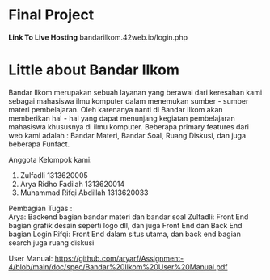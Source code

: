 # Final Project
**Link To Live Hosting**
bandarilkom.42web.io/login.php

# Little about Bandar Ilkom
Bandar Ilkom merupakan sebuah layanan yang berawal dari keresahan kami sebagai mahasiswa ilmu komputer dalam menemukan sumber - sumber materi pembelajaran. Oleh karenanya nanti di Bandar Ilkom akan memberikan hal - hal  yang dapat menunjang kegiatan pembelajaran mahasiswa khususnya di ilmu komputer. Beberapa primary features dari web kami adalah : Bandar Materi, Bandar Soal, Ruang Diskusi, dan juga beberapa Funfact.


 Anggota Kelompok kami:
 
 1. Zulfadli 1313620005
 2. Arya Ridho Fadilah 1313620014
 3. Muhammad Rifqi Abdillah 1313620033

Pembagian Tugas :  
Arya: Backend bagian bandar materi dan bandar soal
Zulfadli: Front End bagian grafik desain seperti logo dll, dan juga Front End dan Back End bagian Login
Rifqi: Front End dalam situs utama, dan back end bagian search juga ruang diskusi

User Manual: https://github.com/aryarf/Assignment-4/blob/main/doc/spec/Bandar%20Ilkom%20User%20Manual.pdf

